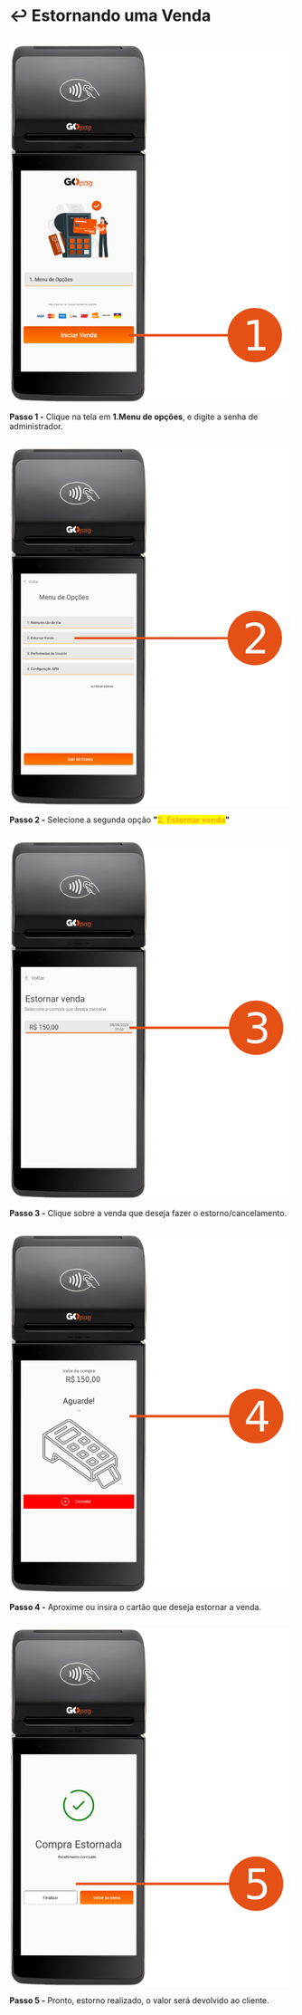 # ↩️ Estornando uma Venda

\
![](../assets/prints/maquininha_smart_estornar_venda_1.png)

**Passo 1 -** Clique na tela em **1.Menu de opções**, e digite a senha de administrador.

\
![](../assets/prints/maquininha_smart_estornar_venda_2.png)

**Passo 2 -** Selecione a segunda opção **"**<mark style="color:orange;">**2. Estornar venda**</mark>**"**

\
![](../assets/prints/maquininha_smart_estornar_venda_3.png)

**Passo 3 -** Clique sobre a venda que deseja fazer o estorno/cancelamento.

\
![](../assets/prints/maquininha_smart_estornar_venda_4.png)

**Passo 4 -** Aproxime ou insira o cartão que deseja estornar a venda.

\
![](../assets/prints/maquininha_smart_estornar_venda_5.png)

**Passo 5 -** Pronto, estorno realizado, o valor será devolvido ao cliente.
